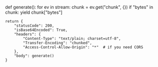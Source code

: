def generate():
        for ev in stream:
            chunk = ev.get("chunk", {})
            if "bytes" in chunk:
                yield chunk["bytes"]

    return {
        "statusCode": 200,
        "isBase64Encoded": True,
        "headers": {
            "Content-Type": "text/plain; charset=utf-8",
            "Transfer-Encoding": "chunked",
            "Access-Control-Allow-Origin": "*"  # if you need CORS
        },
        "body": generate()
    }
